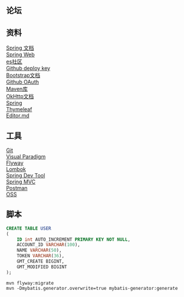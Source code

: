 ## 论坛
## 资料
[Spring 文档](https://spring.io/guides)<br>
[Spring Web](https://spring.io/guides/gs/serving-web-content/)<br>
[es社区](https://elasticsearch.cn/explore)<br>
[Github deploy key](https://help.github.com/en/github/authenticating-to-github/adding-a-new-ssh-key-to-your-github-account)<br>
[Bootstrap文档](https://v3.bootcss.com/getting-started/#download)<br>
[Github OAuth](https://developer.github.com/apps/building-oauth-apps/creating-an-oauth-app/authorizing-oauth-apps/)<br>
[Maven库](https://mvnrepository.com/)<br>
[OkHttp文档](https://square.github.io/okhttp/)<br>
[Spring](https://docs.spring.io/spring-boot/docs/2.0.0.RC1/reference/htmlsingle/#boot-features-embedded-database-support)<br>
[Thymeleaf](https://www.thymeleaf.org/doc/tutorials/3.0/usingthymeleaf.html#setting-attribute-values)<br>
[Editor.md](http://editor.md.ipandao.com/)<br>
## 工具
[Git](https://git-scm.com/downloads)<br>
[Visual Paradigm](https://www.visual-paradigm.com)<br>
[Flyway](http://flywaydb.org/getstarted/firststeps/maven)<br>
[Lombok](https://www.projectlombok.org/)<br>
[Spring Dev Tool](https://docs.spring.io/spring-boot/docs/2.0.0.RC1/reference/htmlsingle/#using-boot-devtools)<br>
[Spring MVC](https://docs.spring.io/spring/docs/5.0.3.RELEASE/spring-framework-reference/web.html#mvc-handlermapping-interceptor)<br>
[Postman](https://chrome.google.com/webstore/detail/coohjcphdfgbiolnekdpbcijmhambjff)<br>
[OSS](https://help.aliyun.com/product/31815.html?spm=a2c4g.11174283.6.540.d5fa7da20k6Baz)<br>
## 脚本
```sql
CREATE TABLE USER
(
    ID int AUTO_INCREMENT PRIMARY KEY NOT NULL,
    ACCOUNT_ID VARCHAR(100),
    NAME VARCHAR(50),
    TOKEN VARCHAR(36),
    GMT_CREATE BIGINT,
    GMT_MODIFIED BIGINT
);
```
```bssh
mvn flyway:migrate
mvn -Dmybatis.generator.overwrite=true mybatis-generator:generate